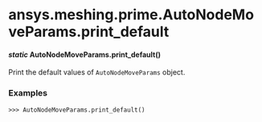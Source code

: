 # ansys.meshing.prime.AutoNodeMoveParams.print_default



#### *static* AutoNodeMoveParams.print_default()

Print the default values of `AutoNodeMoveParams` object.

### Examples

```pycon
>>> AutoNodeMoveParams.print_default()
```

<!-- !! processed by numpydoc !! -->
